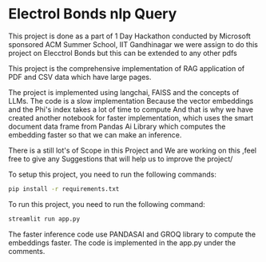# Electrol Bonds nlp Query
This project is done as a part of 1 Day Hackathon conducted by Microsoft sponsored ACM Summer School, IIT Gandhinagar we were assign to do this project on Elecctrol Bonds but this can be extended to any other pdfs

 This project is the comprehensive implementation of RAG application of PDF and CSV data which have large pages.


The project is implemented using langchai, FAISS and the concepts of LLMs. The code is a slow implementation Because the vector embeddings and the Phi's index takes a lot of time to compute And that is why we have created another notebook for faster implementation, which uses the smart document data frame from Pandas Ai Library which computes the embedding faster so that we can make an inference.

There is a still lot's of Scope in this Project and We are working on this ,feel free to give any Suggestions that will help us to improve the project/


To setup this project, you need to run the following commands:

```bash
pip install -r requirements.txt
```

To run this project, you need to run the following command:

```bash
streamlit run app.py
```
The faster inference code use PANDASAI and GROQ library to compute the embeddings faster. The code is implemented in the app.py under the comments.
